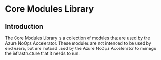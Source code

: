 # Core Modules Library

## Introduction

The Core Modules Library is a collection of modules that are used by the Azure NoOps Accelerator. These modules are not intended to be used by end users, but are instead used by the Azure NoOps Accelerator to manage the infrastructure that it needs to run.
